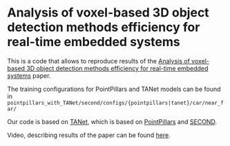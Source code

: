 # Analysis of voxel-based 3D object detection methods efficiency for real-time embedded systems

This is a code that allows to reproduce results of the [Analysis of voxel-based 3D object detection methods efficiency for real-time embedded systems](https://arxiv.org/abs/2105.10316) paper.

The training configurations for PointPillars and TANet models can be found in `pointpillars_with_TANet/second/configs/{pointpillars|tanet}/car/near_far/`

Our code is based on [TANet](https://github.com/happinesslz/TANet), which is based on [PointPillars](https://github.com/nutonomy/second.pytorch) and [SECOND](https://github.com/traveller59/second.pytorch).

Video, describing results of the paper can be found [here](https://youtu.be/HeCXapfFDg0).
